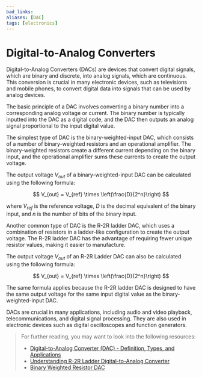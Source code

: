 ```yaml
---
bad_links: 
aliases: [DAC]
tags: [electronics]
---
```

# Digital-to-Analog Converters

Digital-to-Analog Converters (DACs) are devices that convert digital signals, which are binary and discrete, into analog signals, which are continuous. This conversion is crucial in many electronic devices, such as televisions and mobile phones, to convert digital data into signals that can be used by analog devices.

The basic principle of a DAC involves converting a binary number into a corresponding analog voltage or current. The binary number is typically inputted into the DAC as a digital code, and the DAC then outputs an analog signal proportional to the input digital value.

The simplest type of DAC is the binary-weighted-input DAC, which consists of a number of binary-weighted resistors and an operational amplifier. The binary-weighted resistors create a different current depending on the binary input, and the operational amplifier sums these currents to create the output voltage.

The output voltage $V_{out}$ of a binary-weighted-input DAC can be calculated using the following formula:

$$
V_{out} = V_{ref} \times \left(\frac{D}{2^n}\right)
$$

where $V_{ref}$ is the reference voltage, $D$ is the decimal equivalent of the binary input, and $n$ is the number of bits of the binary input.

Another common type of DAC is the R-2R ladder DAC, which uses a combination of resistors in a ladder-like configuration to create the output voltage. The R-2R ladder DAC has the advantage of requiring fewer unique resistor values, making it easier to manufacture.

The output voltage $V_{out}$ of an R-2R Ladder DAC can also be calculated using the following formula:

$$
V_{out} = V_{ref} \times \left(\frac{D}{2^n}\right)
$$

The same formula applies because the R-2R ladder DAC is designed to have the same output voltage for the same input digital value as the binary-weighted-input DAC.

DACs are crucial in many applications, including audio and video playback, telecommunications, and digital signal processing. They are also used in electronic devices such as digital oscilloscopes and function generators.

> For further reading, you may want to look into the following resources:
> - [Digital-to-Analog Converter (DAC) - Definition, Types, and Applications](https://www.google.com/search?q=Digital-to-Analog+Converter+(DAC)+-+Definition,+Types,+and+Applications)
> - [Understanding R-2R Ladder Digital-to-Analog Converter](https://www.google.com/search?q=Understanding+R-2R+Ladder+Digital-to-Analog+Converter)
> - [Binary Weighted Resistor DAC](https://www.google.com/search?q=Binary+Weighted+Resistor+DAC)